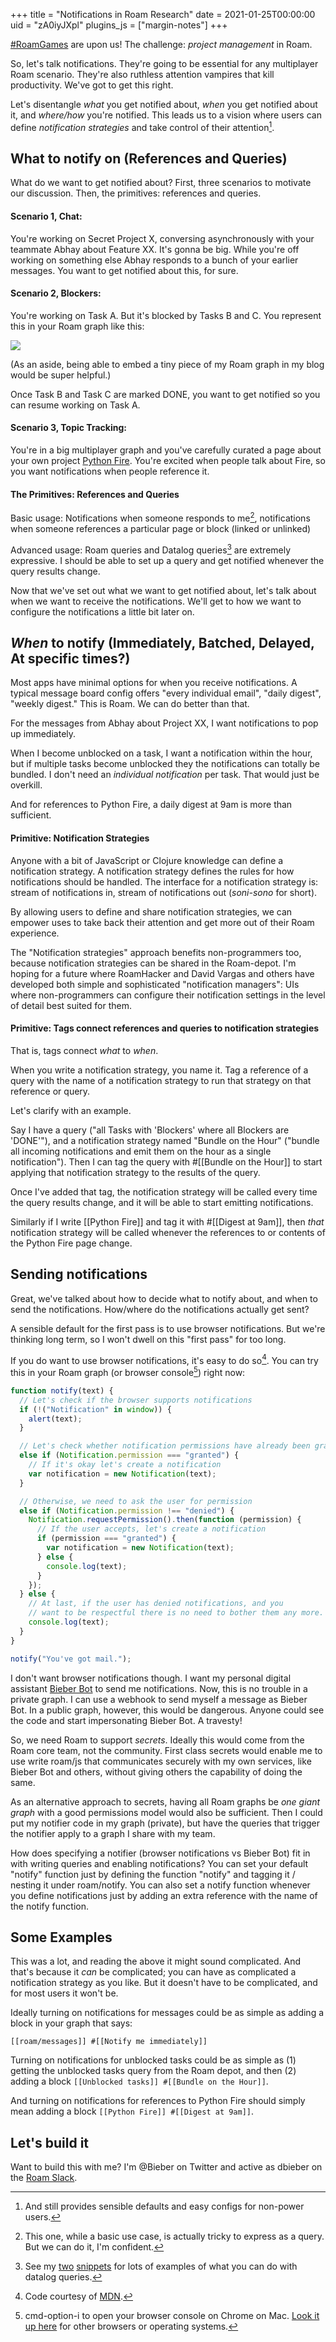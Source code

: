 +++
title = "Notifications in Roam Research"
date = 2021-01-25T00:00:00
uid = "zA0iyJXpl"
plugins_js = ["margin-notes"]
+++

[#RoamGames](https://twitter.com/hashtag/RoamGames) are upon us! The challenge: *project management* in Roam.

So, let's talk notifications. They're going to be essential for any multiplayer Roam scenario. They're also ruthless attention vampires that kill productivity. We've got to get this right.

Let's disentangle _what_ you get notified about, _when_ you get notified about it, and _where/how_ you're notified. This leads us to a vision where users can define _notification strategies_ and take control of their attention[^users].

[^users]: And still provides sensible defaults and easy configs for non-power users.

## **What** to notify on (References and Queries)

What do we want to get notified about? First, three scenarios to motivate our discussion. Then, the primitives: references and queries.

#### Scenario 1, Chat:

You're working on Secret Project X, conversing asynchronously with your teammate Abhay about Feature XX. It's gonna be big. While you're off working on something else Abhay responds to a bunch of your earlier messages. You want to get notified about this, for sure.

#### Scenario 2, Blockers:

You're working on Task A. But it's blocked by Tasks B and C. You represent this in your Roam graph like this:

![](https://firebasestorage.googleapis.com/v0/b/firescript-577a2.appspot.com/o/imgs%2Fapp%2Fplayground%2FjLpcHwI9aQ.png?alt=media&token=eeb11581-2466-4824-a725-35a0bd720eff)

(As an aside, being able to embed a tiny piece of my Roam graph in my blog would be super helpful.)

Once Task B and Task C are marked DONE, you want to get notified so you can resume working on Task A.

#### Scenario 3, Topic Tracking:

You're in a big multiplayer graph and you've carefully curated a page about your own project [Python Fire](https://github.com/google/python-fire). You're excited when people talk about Fire, so you want notifications when people reference it.

#### The Primitives: References and Queries

Basic usage: Notifications when someone responds to me[^1], notifications when someone references a particular page or block (linked or unlinked)

Advanced usage: Roam queries and Datalog queries[^2] are extremely expressive. I should be able to set up a query and get notified whenever the query results change.

[^1]: This one, while a basic use case, is actually tricky to express as a query. But we can do it, I'm confident.

[^2]: See my [two](/snippets/2020-12-22-datalog-queries-for-roam-research/) [snippets](/snippets/2021-01-04-more-datalog-queries-for-roam/) for lots of examples of what you can do with datalog queries.

Now that we've set out what we want to get notified about, let's talk about when we want to receive the notifications. We'll get to how we want to configure the notifications a little bit later on.

## *When* to notify (Immediately, Batched, Delayed, At specific times?)

Most apps have minimal options for when you receive notifications. A typical message board config offers "every individual email", "daily digest", "weekly digest." This is Roam. We can do better than that.

For the messages from Abhay about Project XX, I want notifications to pop up immediately.

When I become unblocked on a task, I want a notification within the hour, but if multiple tasks become unblocked they the notifications can totally be bundled. I don't need an _individual notification_ per task. That would just be overkill.

And for references to Python Fire, a daily digest at 9am is more than sufficient.

#### Primitive: Notification Strategies

Anyone with a bit of JavaScript or Clojure knowledge can define a notification strategy. A notification strategy defines the rules for how notifications should be handled. The interface for a notification strategy is: stream of notifications in, stream of notifications out (_soni-sono_ for short).

By allowing users to define and share notification strategies, we can empower uses to take back their attention and get more out of their Roam experience.

The "Notification strategies" approach benefits non-programmers too, because notification strategies can be shared in the Roam-depot. I'm hoping for a future where RoamHacker and David Vargas and others have developed both simple and sophisticated "notification managers": UIs where non-programmers can configure their notification settings in the level of detail best suited for them.

#### Primitive: Tags connect references and queries to notification strategies

That is, tags connect _what_ to _when_.

When you write a notification strategy, you name it. Tag a reference of a query with the name of a notification strategy to run that strategy on that reference or query.

Let's clarify with an example.

Say I have a query ("all Tasks with 'Blockers' where all Blockers are 'DONE'"), and a notification strategy named "Bundle on the Hour" ("bundle all incoming notifications and emit them on the hour as a single notification"). Then I can tag the query with #[[Bundle on the Hour]] to start applying that notification strategy to the results of the query.

Once I've added that tag, the notification strategy will be called every time the query results change, and it will be able to start emitting notifications.

Similarly if I write [[Python Fire]] and tag it with #[[Digest at 9am]], then _that_ notification strategy will be called whenever the references to or contents of the Python Fire page change.

## Sending notifications

Great, we've talked about how to decide what to notify about, and when to send the notifications. How/where do the notifications actually get sent?

A sensible default for the first pass is to use browser notifications. But we're thinking long term, so I won't dwell on this "first pass" for too long.

If you do want to use browser notifications, it's easy to do so[^mozilla]. You can try this in your Roam graph (or browser console[^3]) right now:

```javascript
function notify(text) {
  // Let's check if the browser supports notifications
  if (!("Notification" in window)) {
    alert(text);
  }

  // Let's check whether notification permissions have already been granted
  else if (Notification.permission === "granted") {
    // If it's okay let's create a notification
    var notification = new Notification(text);
  }

  // Otherwise, we need to ask the user for permission
  else if (Notification.permission !== "denied") {
    Notification.requestPermission().then(function (permission) {
      // If the user accepts, let's create a notification
      if (permission === "granted") {
        var notification = new Notification(text);
      } else {
        console.log(text);
      }
    });
  } else {
    // At last, if the user has denied notifications, and you
    // want to be respectful there is no need to bother them any more.
    console.log(text);
  }
}

notify("You've got mail.");
```

[^3]: cmd-option-i to open your browser console on Chrome on Mac. [Look it up here](https://www.google.com/search?q=how+to+open+the+browser+console) for other browsers or operating systems.

[^mozilla]: Code courtesy of [MDN](https://developer.mozilla.org/en-US/docs/Web/API/notification).

I don't want browser notifications though. I want my personal digital assistant [Bieber Bot](/projects/bieber-bot/) to send me notifications. Now, this is no trouble in a private graph. I can use a webhook to send myself a message as Bieber Bot. In a public graph, however, this would be dangerous. Anyone could see the code and start impersonating Bieber Bot. A travesty!

So, we need Roam to support *secrets*. Ideally this would come from the Roam core team, not the community. First class secrets would enable me to use write roam/js that communicates securely with my own services, like Bieber Bot and others, without giving others the capability of doing the same.

As an alternative approach to secrets, having all Roam graphs be *one giant graph* with a good permissions model would also be sufficient. Then I could put my notifier code in my graph (private), but have the queries that trigger the notifier apply to a graph I share with my team.

How does specifying a notifier (browser notifications vs Bieber Bot) fit in with writing queries and enabling notifications? You can set your default "notify" function just by defining the function "notify" and tagging it / nesting it under roam/notify. You can also set a notify function whenever you define notifications just by adding an extra reference with the name of the notify function.

## Some Examples

This was a lot, and reading the above it might sound complicated. And that's because it _can_ be complicated; you can have as complicated a notification strategy as you like. But it doesn't have to be complicated, and for most users it won't be.

Ideally turning on notifications for messages could be as simple as adding a block in your graph that says:

`[[roam/messages]] #[[Notify me immediately]]`

Turning on notifications for unblocked tasks could be as simple as (1) getting the unblocked tasks query from the Roam depot, and then (2) adding a block `[[Unblocked tasks]] #[[Bundle on the Hour]]`.

And turning on notifications for references to Python Fire should simply mean adding a block `[[Python Fire]] #[[Digest at 9am]]`.

## Let's build it

Want to build this with me? I'm @Bieber on Twitter and active as dbieber on the [Roam Slack](https://roamresearch.slack.com).
